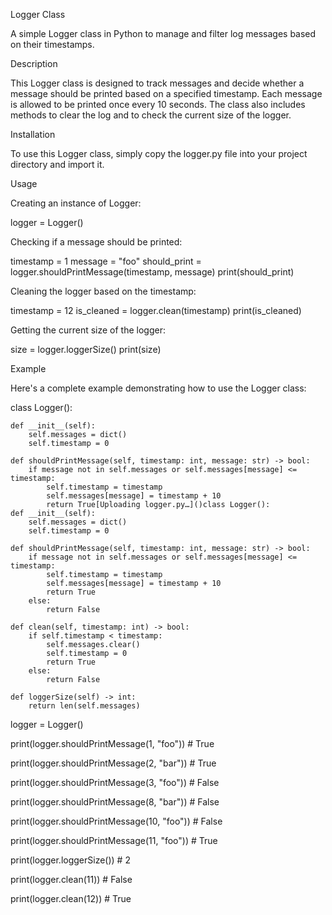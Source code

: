 Logger Class

A simple Logger class in Python to manage and filter log messages based on their timestamps.


Description

This Logger class is designed to track messages and decide whether a message should be printed based on a specified timestamp. Each message is allowed to be printed once every 10 seconds. The class also includes methods to clear the log and to check the current size of the logger.


Installation

To use this Logger class, simply copy the logger.py file into your project directory and import it.



Usage

Creating an instance of Logger:

logger = Logger()

Checking if a message should be printed:

timestamp = 1
message = "foo"
should_print = logger.shouldPrintMessage(timestamp, message)
print(should_print)

Cleaning the logger based on the timestamp:

timestamp = 12
is_cleaned = logger.clean(timestamp)
print(is_cleaned)

Getting the current size of the logger:

size = logger.loggerSize()
print(size) 


Example

Here's a complete example demonstrating how to use the Logger class:

class Logger():

    def __init__(self):
        self.messages = dict()
        self.timestamp = 0

    def shouldPrintMessage(self, timestamp: int, message: str) -> bool:
        if message not in self.messages or self.messages[message] <= timestamp:
            self.timestamp = timestamp
            self.messages[message] = timestamp + 10
            return True[Uploading logger.py…]()class Logger():
    def __init__(self):
        self.messages = dict()
        self.timestamp = 0

    def shouldPrintMessage(self, timestamp: int, message: str) -> bool:
        if message not in self.messages or self.messages[message] <= timestamp:
            self.timestamp = timestamp
            self.messages[message] = timestamp + 10
            return True
        else:
            return False

    def clean(self, timestamp: int) -> bool:
        if self.timestamp < timestamp:
            self.messages.clear()
            self.timestamp = 0
            return True
        else:
            return False

    def loggerSize(self) -> int:
        return len(self.messages)

logger = Logger()

print(logger.shouldPrintMessage(1, "foo"))  # True 

print(logger.shouldPrintMessage(2, "bar"))  # True

print(logger.shouldPrintMessage(3, "foo"))  # False

print(logger.shouldPrintMessage(8, "bar"))  # False

print(logger.shouldPrintMessage(10, "foo")) # False

print(logger.shouldPrintMessage(11, "foo")) # True

print(logger.loggerSize())  # 2

print(logger.clean(11))     # False

print(logger.clean(12))     # True
